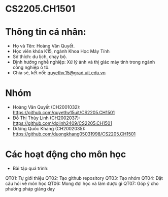 # CS2205.CH1501

# Thông tin cá nhân:
 - Họ và Tên: Hoàng Văn Quyết. 
 - Học viên khóa K15, ngành Khoa Học Máy Tính
 - Sở thích: du lịch, chạy bộ.
 - Định hướng nghề nghiệp: Xử lý ảnh và thị giác máy tính trong ngành công nghiệp ô tô.
 - Chia sẻ, kết nối: quyethv.15@grad.uit.edu.vn

# Nhóm
 - Hoàng Văn Quyết (CH2001032): https://github.com/quyethv15uit/CS2205.CH1501
 - Đỗ Thị Thùy Linh (CH2002037): https://github.com/dolinh2409/CS2205.CH1501
 - Dương Quốc Khang (CH2002035): https://github.com/duongkhang05031998/CS2205.CH1501

# Các hoạt động cho môn học 

*  Bài tập quá trình:

QT01: Tự giới thiệu
QT02: Tạo github repository
QT03: Tạo nhóm
QT04: Đặt câu hỏi về môn học
QT06: Mong đợi học và làm được gì
QT07: Góp ý cho phương pháp giảng dạy
